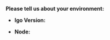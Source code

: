 **Please tell us about your environment:**

<!-- Operating system, Browser -->

- **Igo Version:**

- **Node:**
<!-- node --version -->
